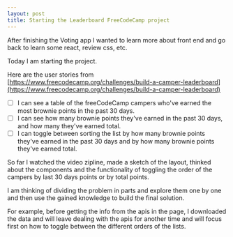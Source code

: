 ```yaml
---
layout: post
title: Starting the Leaderboard FreeCodeCamp project
---
```


After finishing the Voting app I wanted to learn more about front end and go back to learn some react, review css, etc.

Today I am starting the project. 

Here are the user stories from [https://www.freecodecamp.org/challenges/build-a-camper-leaderboard](https://www.freecodecamp.org/challenges/build-a-camper-leaderboard)

- [ ] I can see a table of the freeCodeCamp campers who've earned the most brownie points in the past 30 days.
- [ ] I can see how many brownie points they've earned in the past 30 days, and how many they've earned total.
- [ ] I can toggle between sorting the list by how many brownie points they've earned in the past 30 days and by how many brownie points they've earned total.

So far I watched the video zipline, made a sketch of the layout, thinked about the components and the functionality of toggling the order of the campers by last 30 days points or by total points.

I am thinking of dividing the problem in parts and explore them one by one and then use the gained knowledge to build the final solution.

For example, before getting the info from the apis in the page, I downloaded the data and will leave dealing with the apis for another time and will focus first on how to toggle between the different orders of the lists.
